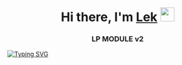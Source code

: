 <h1 align="center">Hi there, I'm <a href="https://vk.com/lekvanta" target="_blank">Lek</a> 
<img src="https://github.com/blackcater/blackcater/raw/main/images/Hi.gif" height="32"/></h1>
<h3 align="center">LP MODULE v2</h3>

[![Typing SVG](https://readme-typing-svg.herokuapp.com?color=%2336BCF7&lines=Good+luck:3)](https://git.io/typing-svg)
